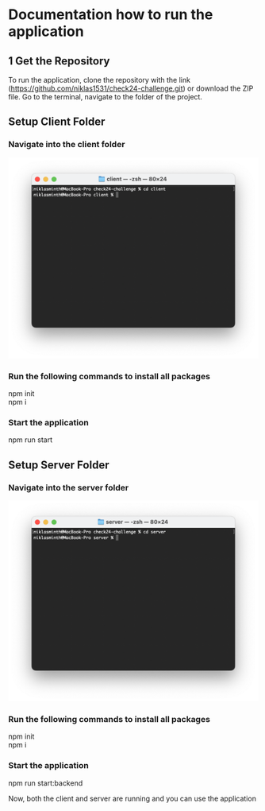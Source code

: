 # Documentation how to run the application

## 1 Get the Repository
To run the application, clone the repository with the link (https://github.com/niklas1531/check24-challenge.git) or download the ZIP file. Go to the terminal, navigate to the folder of the project.


## Setup Client Folder
### Navigate into the client folder
![Navigate to Client Folder](./RUN-APPLICATION-IMAGES/NavigateClient.png)
### Run the following commands to install all packages
npm init <br />
npm i
### Start the application
npm run start

## Setup Server Folder
### Navigate into the server folder
![Navigate to Server Folder](./RUN-APPLICATION-IMAGES/NavigateServer.png)
### Run the following commands to install all packages
npm init <br />
npm i
### Start the application
npm run start:backend

Now, both the client and server are running and you can use the application
